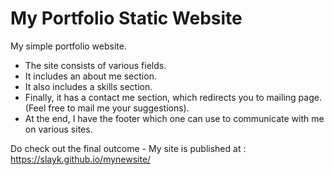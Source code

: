 # My Portfolio Static Website

My simple portfolio website.
- The site consists of various fields.
- It includes an about me section.
- It also includes a skills section.
- Finally, it has a contact me section, which redirects you to mailing page. (Feel free to mail me your suggestions).
- At the end, I have the footer which one can use to communicate with me on various sites.

Do check out the final outcome - My site is published at : https://slayk.github.io/mynewsite/
